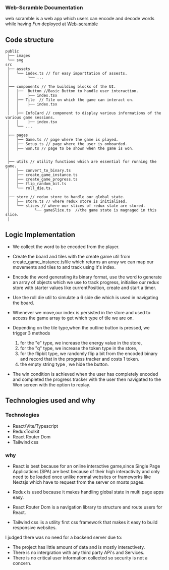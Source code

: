 ### Web-Scramble Documentation

web scramble is a web app which users can encode and decode words while having *Fun*
deployed at [Web-scramble](https://web-scramble.netlify.app/)

## Code structure

```
public
 ├── images
 └── svg
src
 ├── assets
 │   └── index.ts // for easy importtation of assests.
 │        └── ...
 │
 ├── components // The building blocks of the UI.
 │   ├──  Button //Basic Button to handle user interaction.
 │   │    ├── index.tsx
 │   ├── Tile  // Tile on which the game can interact on.
 │   │    ├── index.tsx
 │   │
 │   ├── InfoCard // component to display various informations of the various game sessions.
 │   │    ├── index.tsx
 │   └── ...
 │
 ├── pages
 │   ├── Game.ts // page where the game is played.
 │   ├── Setup.ts // page where the user is onboarded.
 │   ├── won.ts // page to be shown when the game is won.
 │
 │
 ├── utils // utility functions which are essential for running the game.
 │   ├── convert_to_binary.ts
 │   ├── create_game_instance.ts
 │   ├── create_game_progress.ts
 │   ├── flip_random_bit.ts
 │   └── roll_die.ts.
 │
 ├── store // redux store to handle our global state.
 │   ├── store.ts // where redux store is initialised.
 │   └── slices // where our slices of redux state are stored.
 │           └── gameSlice.ts  //the game state is magnaged in this slice.
 │
```

## Logic Implementation

- We collect the word to be encoded from the player.

- Create the board and tiles with the create game util from create_game_instance.tsfile which returns an array we can map our movements and tiles to and track using it's index.

- Encode the word generating its binary format, use the word to generate an array of objects which we use to track progress, initialise our redux store with starter values like currentPosition, create and start a timer.

- Use the roll die util to simulate a 6 side die which is used in navigating the board.

- Whenever we move,our index is persisted in the store and used to access the game array to get which type of tile we are on.

- Depending on the tile type,when the outline button is pressed, we trigger 3 methods

  1.  for the "e" type, we increase the energy value in the store,
  2.  for the "q" type, we increase the token type in the store,
  3.  for the flipbit type, we randomly flip a bit from the encoded binary and record that in the progress tracker and costs 1 token.
  4.  the empty string type , we hide the button.

- The win condition is achieved when the user has completely encoded and completed the progress tracker with the user then navigated to the Won screen with the option to replay.

## Technologies used and why

### Technologies

- React/Vite/Typescript
- ReduxToolkit
- React Router Dom
- Tailwind css

### why

- React is best because for an online interactive game,since Single Page Applications (SPA) are best because of their high interactivity and only need to be loaded once unlike normal websites or frameworks like Nextsjs which have to request from the server on mosts pages.

- Redux is used because it makes handling global state in multi page apps easy.

- React Router Dom is a navigation library to structure and route users for React.

- Tailwind css iis a utility first css framework that makes it easy to build responsive websites.

I judged there was no need for a backend server due to:

- The project has little amount of data and is mostly interactivety.
- There is no intergration with any third party APi's and Services.
- There is no critical user information collected so security is not a concern.
